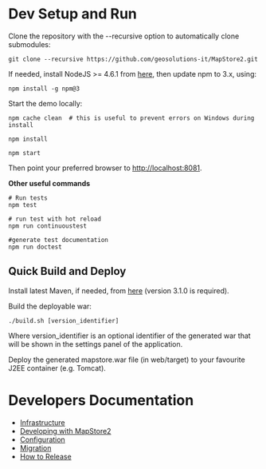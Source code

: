 # Dev Setup and Run

Clone the repository with the --recursive option to automatically clone submodules:

```
git clone --recursive https://github.com/geosolutions-it/MapStore2.git
```

If needed, install NodeJS >= 4.6.1 from [here](https://nodejs.org/en/download/releases/), then update npm to 3.x, using:

```
npm install -g npm@3
```

Start the demo locally:

```
npm cache clean  # this is useful to prevent errors on Windows during install

npm install

npm start
```

Then point your preferred browser to [http://localhost:8081](http://localhost:8081).

**Other useful commands**
```
# Run tests
npm test

# run test with hot reload
npm run continuoustest

#generate test documentation
npm run doctest
```
## Quick Build and Deploy

Install latest Maven, if needed, from [here](https://maven.apache.org/download.cgi) (version 3.1.0 is required).

Build the deployable war:

```
./build.sh [version_identifier]
```

Where version_identifier is an optional identifier of the generated war that will be shown in the settings panel of the application.

Deploy the generated mapstore.war file (in web/target) to your favourite J2EE container (e.g. Tomcat).

# Developers Documentation
 * [Infrastructure](infrastructure-and-general-architecture)
 * [Developing with MapStore2](developing-with-mapstore-2-intro)
 * [Configuration](configuration-files)
 * [Migration](mapstore-migration-guide)
 * [How to Release](release)
